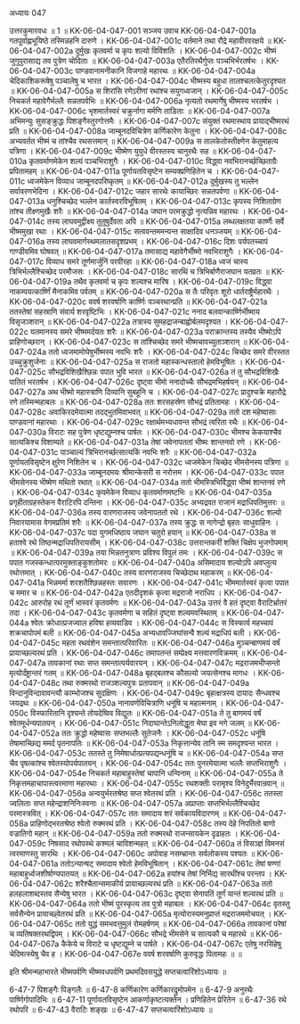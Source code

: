 अध्यायः 047

उत्तरकुमारवधः ॥ 1 ॥
KK-06-04-047-001	सञ्जय उवाच 
KK-06-04-047-001a	गतपूर्वाह्णभूयिष्ठे तस्मिन्नहनि दारुणे ।
KK-06-04-047-001c	वर्तमाने तथा रौद्रे महावीरवरक्षये ॥
KK-06-04-047-002a	दुर्मुखः कृतवर्मा च कृपः शल्यो विविंशतिः ।
KK-06-04-047-002c	भीष्मं जुगुपुरासाद्य तव पुत्रेण चोदिताः ॥
KK-06-04-047-003a	एतैरतिरथैर्गुप्तः पञ्चभिर्भरतर्षभः ।
KK-06-04-047-003c	पाण्डवानामनीकानि विजगाहे महारथः ॥
KK-06-04-047-004a	चेदिकाशिकरूषेषु पञ्चालेषु च भारत ।
KK-06-04-047-004c	भीष्मस्य बहुधा तालश्चलत्केतुरदृश्यत ॥
KK-06-04-047-005a	स शिरांसि रणेऽरीणां रथांश्च सयुगध्वजान् ।
KK-06-04-047-005c	निचकर्त महावेगैर्भल्लैः सन्नतपर्वभिः ॥
KK-06-04-047-006a	नृत्यतो रथमार्गेषु भीष्मस्य भरतर्षभ ।
KK-06-04-047-006c	भृशमार्तस्वरं चक्रुर्नागा मर्मणि ताडिताः ॥
KK-06-04-047-007a	अभिमन्युः सुसङ्क्रुद्धः पिशङ्गैस्तुरगोत्तमैः ।
KK-06-04-047-007c	संयुक्तं रथमास्थाय प्रायाद्भीष्मरथं प्रति ॥
KK-06-04-047-008a	जाम्बूनदविचित्रेण कर्णिकारेण केतुना ।
KK-06-04-047-008c	अभ्यवर्तत भीष्मं च तांश्चैव रथसत्तमान् ॥
KK-06-04-047-009a	स तालकेतोस्तीक्ष्णेन केतुमाहत्य पत्रिणा ।
KK-06-04-047-009c	भीष्मेण युयुधे वीरस्तस्य चानुरथैः सह ॥
KK-06-04-047-010a	कृतवर्माणमेकेन शल्यं पञ्चभिराशुगैः ।
KK-06-04-047-010c	विद्ध्वा नवभिरानर्च्छच्छिताग्रैः प्रपितामहम् ॥
KK-06-04-047-011a	पूर्णायतविसृष्टेन सम्यक्प्रणिहितेन च ।
KK-06-04-047-011c	ध्वजमेकेन विव्याध जाम्बूनदपरिष्कृतम् ॥
KK-06-04-047-012a	दुर्मुखस्य तु भल्लेन सर्वावरणभेदिना ।
KK-06-04-047-012c	जहार सारथेः कायाच्छिरः सन्नतपर्वणा ॥
KK-06-04-047-013a	धनुश्चिच्छेद भल्लेन कार्तस्वरविभूषितम् ।
KK-06-04-047-013c	कृपस्य निशिताग्रेण तांश्च तीक्ष्णमुखैः शरैः ॥
KK-06-04-047-014a	जघान परमक्रुद्धो नृत्यन्निव महारथः ।
KK-06-04-047-014c	तस्य लाघवमुद्वीक्ष्य तुतुषुर्देवता अपि ॥
KK-06-04-047-015a	लब्धलक्षतया कार्ष्णेः सर्वे भीष्ममुखा रथाः ।
KK-06-04-047-015c	सत्ववन्तममन्यन्त साक्षादिव धनञ्जयम् ॥
KK-06-04-047-016a	तस्य लाघवमार्गस्थमलातसदृशप्रभम् ।
KK-06-04-047-016c	दिशः पर्यपतच्चापं गाण्डीवमिव घोषवत् ॥
KK-06-04-047-017a	तमासाद्य महावेगैर्भीष्मो नवभिराशुगैः ।
KK-06-04-047-017c	विव्याध समरे तूर्णमार्जुनिं परवीरहा ॥
KK-06-04-047-018a	ध्वजं चास्य त्रिभिर्भल्लैश्चिच्छेद परमौजसः ।
KK-06-04-047-018c	सारथिं च त्रिभिर्बाणैराजघान यतव्रतः ॥
KK-06-04-047-019a	तथैव कृतवर्मा च कृपः शल्यश्च मारिष ।
KK-06-04-047-019c	विद्ध्वा नाकम्पयत्कार्ष्णिं मैनाकमिव पर्वतम् ॥
KK-06-04-047-020a	स तैः परिवृतः शूरो धार्तराष्ट्रैर्महारथैः ।
KK-06-04-047-020c	ववर्ष शरवर्षाणि कार्ष्णिः पञ्चरथान्प्रति ॥
KK-06-04-047-021a	ततस्तेषां सहस्राणि संवार्य शरवृष्टिभिः ।
KK-06-04-047-021c	ननाद बलवान्कार्ष्णिर्भीष्माय विसृजञ्शरान् ॥
KK-06-04-047-022a	तत्रास्य सुमहद्राजन्बाह्वोर्बलमदृश्यत ।
KK-06-04-047-022c	यतमानस्य समरे भीष्ममर्दयतः शरैः ॥
KK-06-04-047-023a	पराक्रान्तस्य तस्यैव भीष्मोऽपि प्राहिणोच्छरान् ।
KK-06-04-047-023c	स तांश्चिच्छेद समरे भीष्मचापच्युताञ्शरान् ॥
KK-06-04-047-024a	ततो ध्वजमामोघेषुर्भीष्मस्य नवभिः शरैः ।
KK-06-04-047-024c	चिच्छेद समरे वीरस्तत उच्चुक्रुशुर्जनाः ॥
KK-06-04-047-025a	स राजतो महास्कन्धस्तालो हेमविभूषितः ।
KK-06-04-047-025c	सौभद्रविशिखैश्छिन्नः पपात भुवि भारत ॥
KK-06-04-047-026a	तं तु सौभद्रविशिखैः पातितं भरतर्षभ ।
KK-06-04-047-026c	दृष्ट्वा भीमो ननादोच्चैः सौभद्रमभिहर्षयन् ॥
KK-06-04-047-027a	अथ भीष्मो महास्त्राणि दिव्यानि सुबहूनि च ।
KK-06-04-047-027c	प्रादुश्चक्रे महारौद्रे रणे तस्मिन्महाबलः ॥
KK-06-04-047-028a	ततः शरसहस्रेण सौभद्रं प्रतितामहः ।
KK-06-04-047-028c	अवाकिरदमेयात्मा तदद्भुतमिवाभवत् ॥
KK-06-04-047-029a	ततो दश महेष्वासाः पाण्डवानां महारथाः ।
KK-06-04-047-029c	रक्षार्थमभ्यधावन्त सौभद्रं त्वरिता रथैः ॥
KK-06-04-047-030a	विराटः सह पुत्रेण धृष्टद्युम्नश्च पार्षतः ।
KK-06-04-047-030c	भीमश्च केकयाश्चैव सात्यकिश्च विशाम्पते ॥
KK-06-04-047-031a	तेषां जवेनापततां भीष्मः शान्तनवो रणे ।
KK-06-04-047-031c	पाञ्चाल्यं त्रिभिरानर्च्छत्सात्यकिं नवभिः शरैः ॥
KK-06-04-047-032a	पूर्णायतविसृष्टेन क्षुरेण निशितेन च ।
KK-06-04-047-032c	ध्वजमेकेन चिच्छेद भीमसेनस्य पत्रिणा ॥
KK-06-04-047-033a	जाम्बूनदमयः श्रीमान्केसरी स नरोत्तम ।
KK-06-04-047-033c	पपात भीमसेनस्य भीष्मेण मथितो रथात् ॥
KK-06-04-047-034a	ततो भीमस्त्रिभिर्विद्ध्वा भीष्मं शान्तनवं रणे ।
KK-06-04-047-034c	कृपमेकेन विव्याध कृतवर्माणमष्टभिः ॥
KK-06-04-047-035a	प्रगृहीताग्रहस्तेकन वैराटिरपि दन्तिना ।
KK-06-04-047-035c	अभ्यद्रवत राजानं मद्राधिपतिमुत्तरः ॥
KK-06-04-047-036a	तस्य वारणराजस्य जवेनापततो रथे ।
KK-06-04-047-036c	शल्यो निवारयामास वेगमप्रतिमं शरैः ॥
KK-06-04-047-037a	तस्य क्रुद्धः स नागेन्द्रो बृहतः साधुवाहिनः ।
KK-06-04-047-037c	पदा युगमधिष्ठाय जघान चतुरो हयान् ॥
KK-06-04-047-038a	स हताश्वे रथे तिष्ठन्मद्राधिपतिरायसीम् ।
KK-06-04-047-038c	उत्तरान्तकरीं शक्तिं चिक्षेप भुजगोपमाम् ॥
KK-06-04-047-039a	तया भिन्नतनुत्राणः प्रविश्य विपुलं तमः ।
KK-06-04-047-039c	स पपात गजस्कन्धात्परमुक्ताङ्कुशतोमरः ॥
KK-06-04-047-040a	असिमादाय शल्योऽपि अवप्लुत्य रथोत्तमात् ।
KK-06-04-047-040c	तस्य वारणराजस्य चिच्छेदाथ महाकरम् ॥
KK-06-04-047-041a	भिन्नमर्मा शरशतैश्छिन्नहस्तः सवारणः ।
KK-06-04-047-041c	भीममार्तस्वरं कृत्वा पपात च ममार च ॥
KK-06-04-047-042a	एतदीदृशकं कृत्वा मद्रराजो नराधिप ।
KK-06-04-047-042c	आरुरोह रथं तूर्णं भास्वरं कृतवर्मणः ॥
KK-06-04-047-043a	उत्तरं वै हतं दृष्ट्वा वैराटिर्भ्रातरं तदा ।
KK-06-04-047-043c	कृतवर्मणा च सहितं दृष्ट्वा शल्यमवस्थितम् ॥
KK-06-04-047-044a	श्वेतः क्रोधात्प्रजज्वाल हविषा हव्यवाडिव ।
KK-06-04-047-044c	स विस्फार्य महच्चापं शक्रचापोपमं बली ॥
KK-06-04-047-045a	अभ्यधावज्जिघांसन्वै शल्यं मद्राधिपं बली ।
KK-06-04-047-045c	महता रथवंशेन समन्तात्परिवारितः ॥
KK-06-04-047-046a	मुञ्चन्बाणमयं वर्षं प्रायाच्छल्यरथं प्रति ।
KK-06-04-047-046c	तमापतन्तं सम्प्रेक्ष्य मत्तवारणविक्रमम् ॥
KK-06-04-047-047a	तावकानां रथाः सप्त समन्तात्पर्यवारयन् ।
KK-06-04-047-047c	मद्रराजमभीप्सन्तो मृत्योर्दंष्ट्रान्तरं गतम् ॥
KK-06-04-047-048a	बृहद्बलश्च कौसल्यो जयत्सेनश्च मागधः ।
KK-06-04-047-048c	तथा रुक्मरथो राजञ्शल्यपुत्रः प्रतापवान् ॥
KK-06-04-047-049a	विन्दानुविन्दावावन्त्यौ काम्भोजश्च सुदक्षिणः ।
KK-06-04-047-049c	बृहत्क्षत्रस्य दायादः सैन्धवश्च जयद्रथः ॥
KK-06-04-047-050a	नानावर्णविचित्राणि धनूंषि च महात्मनाम् ।
KK-06-04-047-050c	विस्फारितानि दृश्यन्ते तोयदेष्विव विद्युतः ॥
KK-06-04-047-051a	ते तु बाणमयं वर्षं श्वेतमूर्धन्यपातयन् ।
KK-06-04-047-051c	निदाघान्तेऽनिलोद्धूता मेघा इव नगे जलम् ॥
KK-06-04-047-052a	ततः क्रुद्धो महेष्वासः सप्तभल्लैः सुतेजनैः ।
KK-06-04-047-052c	धनूंषि तेषामाच्छिद्य ममर्द पृतनापतिः ॥
KK-06-04-047-053a	निकृत्तान्येव तानि स्म समदृश्यन्त भारत ।
KK-06-04-047-053c	ततस्ते तु निमेषार्धात्प्रत्यपद्यन्धनूंषि च ॥
KK-06-04-047-054a	सप्त चैव पृषत्कांश्च श्वेतस्योपर्यपातयन् ।
KK-06-04-047-054c	ततः पुनरमेयात्मा भल्लैः सप्तभिराशुगैः ।
KK-06-04-047-054e	निचकर्त महाबाहुस्तेषां चापानि धन्विनाम् ॥
KK-06-04-047-055a	ते निकृत्तमहाचापास्त्वरमाणा महारथाः ।
KK-06-04-047-055c	रथशक्तीः परामृश्य विनेदुर्भैरवान्रवान् ॥
KK-06-04-047-056a	अन्वयुर्भरतश्रेष्ठ सप्त श्वेतरथं प्रति ।
KK-06-04-047-056c	ततस्ता ज्वलिताः सप्त महेन्द्राशनिनिःस्वनाः ॥
KK-06-04-047-057a	अप्राप्ताः सप्तभिर्भल्लैश्चिच्छेद परमास्त्रवित् । 
KK-06-04-047-057c	ततः समादाय शरं सर्वकायविदारणम् ॥
KK-06-04-047-058a	प्राहिणोद्भरतश्रेष्ठ श्वेतो रुक्मरथं प्रति ।
KK-06-04-047-058c	तस्य देहे निपतितो बाणो वज्रातिगो महान् ॥
KK-06-04-047-059a	ततो रुक्मरथो राजन्सायकेन दृढाहतः ।
KK-06-04-047-059c	निषसाद रथोपस्थे कश्मलं चाविशन्महत् ॥
KK-06-04-047-060a	तं विसञ्ज्ञं विमनसं त्वरमाणस्तु सारथिः ।
KK-06-04-047-060c	अपोवाह नसम्भ्रान्तः सर्वलोकस्य पश्यतः ॥
KK-06-04-047-061a	ततोऽन्यान्षट् समादाय श्वेतो हेमविभूषितान् ।
KK-06-04-047-061c	तेषां षण्णां महाबाहुर्ध्वजशीर्षाण्यपातयत् ॥
KK-06-04-047-062a	हयांश्च तेषां निर्भिद्य सारथींश्च परन्तप ।
KK-06-04-047-062c	शरैश्चैतान्समाकीर्य प्रायाच्छल्यरथं प्रति ॥
KK-06-04-047-063a	ततो हलहलाशब्दस्तव सैन्येषु भारत ।
KK-06-04-047-063c	दृष्ट्वा सेनापतिं तूर्णं यान्तं शल्यरथं प्रति ॥
KK-06-04-047-064a	ततो भीष्मं पुरस्कृत्य तव पुत्रो महाबलः ।
KK-06-04-047-064c	वृतस्तु सर्वसैन्येन प्रायाच्छ्वेतरथं प्रति ॥
KK-06-04-047-065a	मृत्योरास्यमनुप्राप्तं मद्रराजममोचयत् ।
KK-06-04-047-065c	ततो युद्धं समभवत्तुमुलं रोमहर्षणम् ॥
KK-06-04-047-066a	तावकानां परेषां च व्यतिषक्तरथद्विपम् ।
KK-06-04-047-066c	सौभद्रे भीमसेने च सात्यकौ च महारथे ॥
KK-06-04-047-067a	कैकेये च विराटे च धृष्टद्युम्ने च पार्षते ।
KK-06-04-047-067c	एतेषु नरसिंहेषु चेदिमत्स्येषु चैव ह ।
KK-06-04-047-067e	ववर्ष शरवर्षाणि कुरुवृद्धः पितामहः ॥ ॥

इति श्रीमन्महाभारते भीष्मपर्वणि भीष्मवधपर्वणि प्रथमदिवसयुद्धे सप्तचत्वारिंशोऽध्यायः ॥

6-47-7 पिशङ्गैः पिङ्गलैः ॥ 6-47-8 कर्णिकारेण कर्णिकारद्रुमोपमेन ॥ 6-47-9 अनुरथैः पार्ष्णिगोपादिभिः ॥ 6-47-11 पूर्णायतविसृष्टेन आकर्णाकृष्टत्यक्तेन । प्रणिहितेन प्रेरितेन ॥ 6-47-36 रथे रथोपरि ॥ 6-47-43 वैराटिः शङ्खः ॥ 6-47-47 सप्तचत्वारिंशोऽध्यायः ॥
